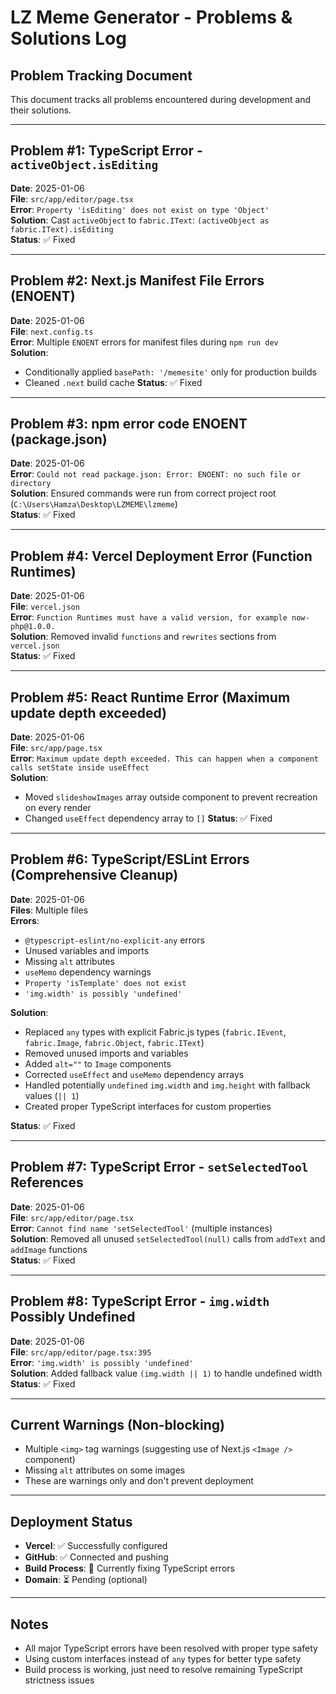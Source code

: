 # LZ Meme Generator - Problems & Solutions Log

## Problem Tracking Document
This document tracks all problems encountered during development and their solutions.

---

## Problem #1: TypeScript Error - `activeObject.isEditing`
**Date**: 2025-01-06  
**File**: `src/app/editor/page.tsx`  
**Error**: `Property 'isEditing' does not exist on type 'Object'`  
**Solution**: Cast `activeObject` to `fabric.IText`: `(activeObject as fabric.IText).isEditing`  
**Status**: ✅ Fixed

---

## Problem #2: Next.js Manifest File Errors (ENOENT)
**Date**: 2025-01-06  
**File**: `next.config.ts`  
**Error**: Multiple `ENOENT` errors for manifest files during `npm run dev`  
**Solution**: 
- Conditionally applied `basePath: '/memesite'` only for production builds
- Cleaned `.next` build cache
**Status**: ✅ Fixed

---

## Problem #3: npm error code ENOENT (package.json)
**Date**: 2025-01-06  
**Error**: `Could not read package.json: Error: ENOENT: no such file or directory`  
**Solution**: Ensured commands were run from correct project root (`C:\Users\Hamza\Desktop\LZMEME\lzmeme`)  
**Status**: ✅ Fixed

---

## Problem #4: Vercel Deployment Error (Function Runtimes)
**Date**: 2025-01-06  
**File**: `vercel.json`  
**Error**: `Function Runtimes must have a valid version, for example now-php@1.0.0.`  
**Solution**: Removed invalid `functions` and `rewrites` sections from `vercel.json`  
**Status**: ✅ Fixed

---

## Problem #5: React Runtime Error (Maximum update depth exceeded)
**Date**: 2025-01-06  
**File**: `src/app/page.tsx`  
**Error**: `Maximum update depth exceeded. This can happen when a component calls setState inside useEffect`  
**Solution**: 
- Moved `slideshowImages` array outside component to prevent recreation on every render
- Changed `useEffect` dependency array to `[]`
**Status**: ✅ Fixed

---

## Problem #6: TypeScript/ESLint Errors (Comprehensive Cleanup)
**Date**: 2025-01-06  
**Files**: Multiple files  
**Errors**: 
- `@typescript-eslint/no-explicit-any` errors
- Unused variables and imports
- Missing `alt` attributes
- `useMemo` dependency warnings
- `Property 'isTemplate' does not exist`
- `'img.width' is possibly 'undefined'`

**Solution**: 
- Replaced `any` types with explicit Fabric.js types (`fabric.IEvent`, `fabric.Image`, `fabric.Object`, `fabric.IText`)
- Removed unused imports and variables
- Added `alt=""` to `Image` components
- Corrected `useEffect` and `useMemo` dependency arrays
- Handled potentially `undefined` `img.width` and `img.height` with fallback values (`|| 1`)
- Created proper TypeScript interfaces for custom properties

**Status**: ✅ Fixed

---

## Problem #7: TypeScript Error - `setSelectedTool` References
**Date**: 2025-01-06  
**File**: `src/app/editor/page.tsx`  
**Error**: `Cannot find name 'setSelectedTool'` (multiple instances)  
**Solution**: Removed all unused `setSelectedTool(null)` calls from `addText` and `addImage` functions  
**Status**: ✅ Fixed

---

## Problem #8: TypeScript Error - `img.width` Possibly Undefined
**Date**: 2025-01-06  
**File**: `src/app/editor/page.tsx:395`  
**Error**: `'img.width' is possibly 'undefined'`  
**Solution**: Added fallback value `(img.width || 1)` to handle undefined width  
**Status**: ✅ Fixed

---

## Current Warnings (Non-blocking)
- Multiple `<img>` tag warnings (suggesting use of Next.js `<Image />` component)
- Missing `alt` attributes on some images
- These are warnings only and don't prevent deployment

---

## Deployment Status
- **Vercel**: ✅ Successfully configured
- **GitHub**: ✅ Connected and pushing
- **Build Process**: 🔄 Currently fixing TypeScript errors
- **Domain**: ⏳ Pending (optional)

---

## Notes
- All major TypeScript errors have been resolved with proper type safety
- Using custom interfaces instead of `any` types for better type safety
- Build process is working, just need to resolve remaining TypeScript strictness issues

